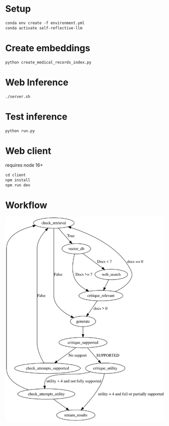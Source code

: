 
# Setup 

```
conda env create -f environment.yml
conda activate self-reflective-llm
```

# Create embeddings
```
python create_medical_records_index.py
```

# Web Inference
```
./server.sh
```


# Test inference
```
python run.py
```

# Web client
requires node 16+
```
cd client
npm install
npm run dev
```

# Workflow
![graph](assets/graph.svg)
